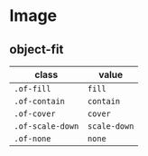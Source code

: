# Image

## object-fit

| class            | value        |
| ---------------- | ------------ |
| `.of-fill`       | `fill`       |
| `.of-contain`    | `contain`    |
| `.of-cover`      | `cover`      |
| `.of-scale-down` | `scale-down` |
| `.of-none`       | `none`       |
